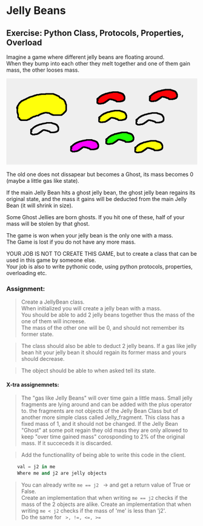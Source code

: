 # Jelly Beans  
## Exercise: Python Class, Protocols, Properties, Overload  

Imagine a game where different jelly beans are floating around.   
When they bump into each other they melt together and one of them gain mass, the other looses mass.  

![](src/jellybean_art.png)

The old one does not dissapear but becomes a Ghost, its mass becomes 0 (maybe a little gas like state).  

If the main Jelly Bean hits a ghost jelly bean, the ghost jelly bean regains its original state, and the mass it gains will be deducted from the main Jelly Bean (it will shrink in size).  
  
Some Ghost Jellies are born ghosts. If you hit one of these, half of your mass will be stolen by that ghost.  
  
The game is won when your jelly bean is the only one with a mass.   
The Game is lost if you do not have any more mass.  
  
YOUR JOB IS NOT TO CREATE THIS GAME, but to create a class that can be used in this game by someone else.  
Your job is also to write pythonic code, using python protocols, properties, overloading etc.  

### Assignment:
   
> Create a JellyBean class.  
> When initialized you will create a jelly bean with a mass.         
> You should be able to add 2 jelly beans together thus the mass of the one of them will increese.   
> The mass of the other one will be 0, and should not remember its former state.   

> The class should also be able to deduct 2 jelly beans. If a gas like jelly bean hit your jelly bean it should regain its former mass and yours should decrease.  

> The object should be able to when asked tell its state.  

#### X-tra assignemnets:
> The "gas like Jelly Beans" will over time gain a little mass. Small jelly fragments are lying around and can be added with the plus operator to. the fragments are not objects of the Jelly Bean Class but of another more simple class called Jelly_fragment. This class has a fixed mass of 1, and it should not be changed. If the Jelly Bean "Ghost" at some poit regain they old mass they are only allowed to keep "over time gained mass" corosponding to 2% of the original mass. If it succeceds it is discarded. 

> Add the functionallity of being able to write this code in the client. 
````python
    val = j2 in me
    Where me and j2 are jelly objects
````
  
  
> You can already write ```` me == j2  ```` -> and get a return value of True or False.   
Create an implementation that when writing ```` me == j2 ```` checks if the mass of the 2 objects are alike.
Create an implementation that when writing ```` me < j2 ```` checks if the mass of 'me' is less than 'j2'.  
Do the same for ````  >, !=, <=, >= ````  



